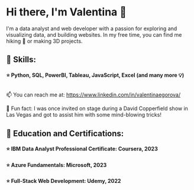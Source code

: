 # Hi there, I'm Valentina 👋

I'm a data analyst and web developer with a passion for exploring and visualizing data, and building websites. In my free time, you can find me hiking :walking: or making 3D projects. 

## :open_book: **Skills:** 
#### :star: Python, SQL, PowerBI, Tableau, JavaScript, Excel (and many more :bulb:)
## 

 📫 You can reach me at: https://www.linkedin.com/in/valentinaegorova/

🎩 Fun fact: I was once invited on stage during a David Copperfield show in Las Vegas and got to assist him with some mind-blowing tricks!

## :open_book: **Education and Certifications:**
#### :star: IBM Data Analyst Professional Certificate: Coursera, 2023
#### :star: Azure Fundamentals: Microsoft, 2023
#### :star: Full-Stack Web Development: Udemy, 2022


